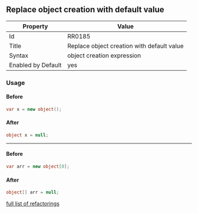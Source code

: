 ## Replace object creation with default value

Property | Value
--- | --- 
Id | RR0185
Title | Replace object creation with default value
Syntax | object creation expression
Enabled by Default | yes

### Usage

#### Before

```csharp
var x = new object();
```

#### After

```csharp
object x = null;
```
_____
#### Before

```csharp
var arr = new object[0];
```

#### After

```csharp
object[] arr = null;
```

[full list of refactorings](Refactorings.md)
